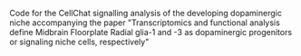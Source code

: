 Code for the CellChat signalling analysis of the developing dopaminergic niche accompanying the paper "Transcriptomics and functional analysis define Midbrain Floorplate Radial glia-1 and -3 as dopaminergic progenitors or signaling niche cells, respectively"

